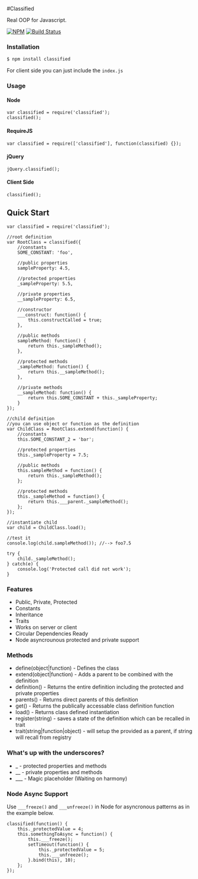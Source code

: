 #Classified

  Real OOP for Javascript.


[![NPM](https://badge.fury.io/js/classified.svg)](https://www.npmjs.org/package/classified)
[![Build Status](https://api.travis-ci.org/cblanquera/classified.png)](https://travis-ci.org/cblanquera/classified/)


### Installation

```bash
$ npm install classified
```

  For client side you can just include the `index.js`

### Usage

#### Node

```
var classified = require('classified');
classified();
```

#### RequireJS

```
var classified = require(['classified'], function(classified) {});
```

#### jQuery

```
jQuery.classified();
```

#### Client Side

```
classified();
```

## Quick Start

```
var classified = require('classified');

//root definition
var RootClass = classified({
	//constants
	SOME_CONSTANT: 'foo',
	
	//public properties
	sampleProperty: 4.5,
	
	//protected properties
	_sampleProperty: 5.5,
	
	//private properties
	__sampleProperty: 6.5,
	
	//constructor
	___construct: function() {
		this.constructCalled = true;
	},
	
	//public methods
	sampleMethod: function() {
		return this._sampleMethod();
	},
	
	//protected methods
	_sampleMethod: function() {
		return this.__sampleMethod();
	},
	
	//private methods
	__sampleMethod: function() {
		return this.SOME_CONSTANT + this._sampleProperty;
	}
});

//child definition
//you can use object or function as the definition
var ChildClass = RootClass.extend(function() {
	//constants
	this.SOME_CONSTANT_2 = 'bar';
	
	//protected properties
	this._sampleProperty = 7.5;
	
	//public methods
	this.sampleMethod = function() {
		return this._sampleMethod();
	};
	
	//protected methods
	this._sampleMethod = function() {
		return this.___parent._sampleMethod();
	};
});

//instantiate child
var child = ChildClass.load();

//test it
console.log(child.sampleMethod()); //--> foo7.5

try {
	child._sampleMethod();
} catch(e) {
	console.log('Protected call did not work');
}
```

### Features

  * Public, Private, Protected
  * Constants
  * Inheritance
  * Traits
  * Works on server or client
  * Circular Dependencies Ready
  * Node asyncrounous protected and private support

### Methods

  * define(object|function) - Defines the class
  * extend(object|function) - Adds a parent to be combined with the definition
  * definition() - Returns the entire definition including the protected and private properties
  * parents() - Returns direct parents of this definition
  * get() - Returns the publically accessable class definition function
  * load() - Returns class defined instantiation
  * register(string) - saves a state of the definition which can be recalled in trait
  * trait(string|function|object) - will setup the provided as a parent, if string will recall from registry

### What's up with the underscores?

  * _ - protected properties and methods
  * __ - private properties and methods
  * ___ - Magic placeholder (Waiting on harmony)


### Node Async Support

  Use `___freeze()` and `___unfreeze()` in Node for asyncronous patterns as in the example below. 

```
classified(function() {
	this._protectedValue = 4;
	this.somethingToAsync = function() {
		this.___freeze();
		setTimeout(function() {
			this._protectedValue = 5;
			this.___unfreeze();
		}.bind(this), 10);
	};
});
```